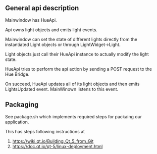 

## General api description

Mainwindow has HueApi.

Api owns light objects and emits light events.

Mainwindow can set the state of different lights directly from the instantiated Light objects or through LightWidget->Light.

Light objects just call their HueApi instance to actually modify the light state.

HueApi tries to perform the api action by sending a POST request to the Hue Bridge.

On succeed, HueApi updates all of its light objects and then emits LightsUpdated event. MainWinown listens to this event.

## Packaging

See package.sh which implements required steps for packaing our application.

This has steps following instructions at
1. https://wiki.qt.io/Building_Qt_5_from_Git
2. https://doc.qt.io/qt-5/linux-deployment.html


